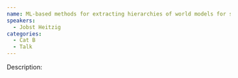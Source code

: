 ```yaml
---
name: ML-based methods for extracting hierarchies of world models for sequential AI decision making from socio-ecological systems models
speakers:
  - Jobst Heitzig
categories:
  - Cat B
  - Talk
---
```


Description:
